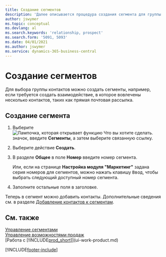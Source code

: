 ```yaml
---
title: Создание сегментов
description: 'Далее описывается процедура создания сегмента для группы контактов в Business Central, например, чтобы обращаться к нескольким контактам с помощью прямой почтовой рассылки.'
author: jswymer
ms.topic: conceptual
ms.devlang: al
ms.search.keywords: 'relationship, prospect'
ms.search.form: '5091, 5093'
ms.date: 04/01/2021
ms.author: jswymer
ms.service: dynamics-365-business-central
---
```

# <a name="create-segments"></a>Создание сегментов
Для выбора группы контактов можно создать сегменты, например, если требуется создать взаимодействие, в которое вовлечены несколько контактов, таких как прямая почтовая рассылка.

## <a name="to-create-a-segment"></a>Создание сегмента
1. Выберите ![Лампочка, которая открывает функцию Что вы хотите сделать.](media/ui-search/search_small.png "Что вы хотите сделать") значок, введите **Сегменты**, а затем выберите связанную ссылку.
2. Выберите действие **Создать**.
3. В разделе **Общее** в поле **Номер** введите номер сегмента.

    Или, если на странице **Настройка модуля "Маркетинг"** задана серия номеров для сегментов, можно нажать клавишу <kbd>Ввод</kbd>, чтобы выбрать следующий доступный номер сегмента.
4. Заполните остальные поля в заголовке.

Теперь в сегмент можно добавить контакты. Дополнительные сведения см. в разделе [Добавление контактов к сегментам](marketing-add-contact-segment.md).

## <a name="see-also"></a>См. также
[Управление сегментами](marketing-segments.md)  
[Управление возможностями продаж](marketing-manage-sales-opportunities.md)  
[Работа с [!INCLUDE[prod_short](includes/prod_short.md)]](ui-work-product.md)  


[!INCLUDE[footer-include](includes/footer-banner.md)]
